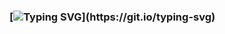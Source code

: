 ### [![Typing SVG](https://readme-typing-svg.demolab.com/?lines=Sanctensy;)](https://git.io/typing-svg)

<!--
Typing Svg: https://github.com/DenverCoder1/readme-typing-svg
-->
